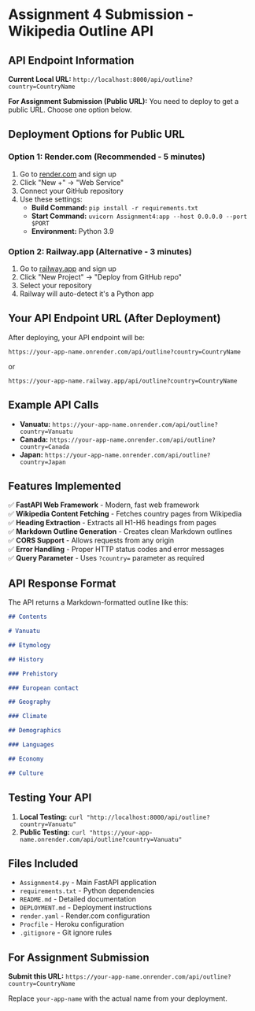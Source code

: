 # Assignment 4 Submission - Wikipedia Outline API

## API Endpoint Information

**Current Local URL:** `http://localhost:8000/api/outline?country=CountryName`

**For Assignment Submission (Public URL):** 
You need to deploy to get a public URL. Choose one option below.

## Deployment Options for Public URL

### Option 1: Render.com (Recommended - 5 minutes)
1. Go to [render.com](https://render.com) and sign up
2. Click "New +" → "Web Service"
3. Connect your GitHub repository
4. Use these settings:
   - **Build Command:** `pip install -r requirements.txt`
   - **Start Command:** `uvicorn Assignment4:app --host 0.0.0.0 --port $PORT`
   - **Environment:** Python 3.9

### Option 2: Railway.app (Alternative - 3 minutes)
1. Go to [railway.app](https://railway.app) and sign up
2. Click "New Project" → "Deploy from GitHub repo"
3. Select your repository
4. Railway will auto-detect it's a Python app

## Your API Endpoint URL (After Deployment)

After deploying, your API endpoint will be:
```
https://your-app-name.onrender.com/api/outline?country=CountryName
```
or
```
https://your-app-name.railway.app/api/outline?country=CountryName
```

## Example API Calls

- **Vanuatu:** `https://your-app-name.onrender.com/api/outline?country=Vanuatu`
- **Canada:** `https://your-app-name.onrender.com/api/outline?country=Canada`
- **Japan:** `https://your-app-name.onrender.com/api/outline?country=Japan`

## Features Implemented

✅ **FastAPI Web Framework** - Modern, fast web framework  
✅ **Wikipedia Content Fetching** - Fetches country pages from Wikipedia  
✅ **Heading Extraction** - Extracts all H1-H6 headings from pages  
✅ **Markdown Outline Generation** - Creates clean Markdown outlines  
✅ **CORS Support** - Allows requests from any origin  
✅ **Error Handling** - Proper HTTP status codes and error messages  
✅ **Query Parameter** - Uses `?country=` parameter as required  

## API Response Format

The API returns a Markdown-formatted outline like this:

```markdown
## Contents

# Vanuatu

## Etymology

## History

### Prehistory

### European contact

## Geography

### Climate

## Demographics

### Languages

## Economy

## Culture
```

## Testing Your API

1. **Local Testing:** `curl "http://localhost:8000/api/outline?country=Vanuatu"`
2. **Public Testing:** `curl "https://your-app-name.onrender.com/api/outline?country=Vanuatu"`

## Files Included

- `Assignment4.py` - Main FastAPI application
- `requirements.txt` - Python dependencies
- `README.md` - Detailed documentation
- `DEPLOYMENT.md` - Deployment instructions
- `render.yaml` - Render.com configuration
- `Procfile` - Heroku configuration
- `.gitignore` - Git ignore rules

## For Assignment Submission

**Submit this URL:** `https://your-app-name.onrender.com/api/outline?country=CountryName`

Replace `your-app-name` with the actual name from your deployment. 